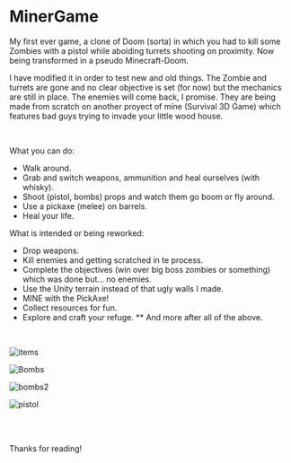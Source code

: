 # MinerGame
My first ever game, a clone of Doom (sorta) in which you had to kill some Zombies with a pistol while aboiding turrets shooting on proximity.
Now being transformed in a pseudo Minecraft-Doom.

I have modified it in order to test new and old things.
The Zombie and turrets are gone and no clear objective is set (for now) but the mechanics are still in place.
The enemies will come back, I promise. They are being made from scratch on another proyect of mine (Survival 3D Game) which features bad guys trying to invade your little wood house.

<br>

What you can do:
* Walk around.
* Grab and switch weapons, ammunition and heal ourselves (with whisky).
* Shoot (pistol, bombs) props and watch them go boom or fly around.
* Use a pickaxe (melee) on barrels.
* Heal your life.

What is intended or being reworked:
* Drop weapons.
* Kill enemies and getting scratched in te process.
* Complete the objectives (win over big boss zombies or something) which was done but... no enemies.
* Use the Unity terrain instead of that ugly walls I made.
* MINE with the PickAxe!
* Collect resources for fun.
* Explore and craft your refuge.
** And more after all of the above.

<br>

![items](https://github.com/narmith/MinerGame/assets/9043144/bac8696a-078c-40a7-be49-839210dbde79)

![Bombs](https://github.com/narmith/MinerGame/assets/9043144/dd3391ab-17a5-4bb2-a398-23dd2ae61316)

![bombs2](https://github.com/narmith/MinerGame/assets/9043144/a7bbd700-fa63-4810-9073-f7d9dd28c868)

![pistol](https://github.com/narmith/MinerGame/assets/9043144/f9f6ced3-9f75-4fb0-8ebe-e7b287dc1c96)

<br>
<br>

Thanks for reading!
